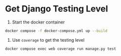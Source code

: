 # Get Django Testing Level

1. Start the docker container

```bash
docker compose -f docker-compose.yml up --build
```

1. Use `coverage` to get the testing level

```bash
docker compose exec web coverage run manage.py test
```
